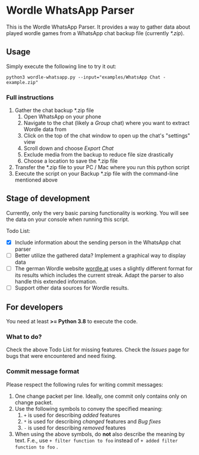 # Wordle WhatsApp Parser

This is the Wordle WhatsApp Parser. It provides a way to gather data about played
wordle games from a WhatsApp chat backup file (currently _*.zip_).

## Usage

Simply execute the following line to try it out:

`python3 wordle-whatsapp.py --input="examples/WhatsApp Chat - example.zip"`

### Full instructions

1. Gather the chat backup *.zip file
    1. Open WhatsApp on your phone
    2. Navigate to the chat (likely a _Group_ chat) where you want to extract
    Wordle data from
    3. Click on the top of the chat window to open up the chat's "settings" view
    4. Scroll down and choose _Export Chat_
    5. Exclude media from the backup to reduce file size drastically
    6. Choose a location to save the *.zip file
2. Transfer the *.zip file to your PC / Mac where you run this python script
3. Execute the script on your Backup *.zip file with the command-line mentioned
above

## Stage of development

Currently, only the very basic parsing functionality is working. You will see
the data on your console when running this script.

Todo List:

- [x] Include information about the sending person in the WhatsApp chat parser
- [ ] Better utilize the gathered data? Implement a graphical way to display data
- [ ] The german Wordle website [wordle.at](https://wordle.at/) uses a slightly
different format for its results which includes the current streak. Adapt the
parser to also handle this extended information.
- [ ] Support other data sources for Wordle results.

## For developers

You need at least **>= Python 3.8** to execute the code.

### What to do?

Check the above Todo List for missing features. Check the _Issues_ page for bugs
that were encountered and need fixing.

### Commit message format

Please respect the following rules for writing commit messages:

1. One change packet per line. Ideally, one commit only contains only on change
packet.
2. Use the following symbols to convey the specified meaning:
    1. `+` is used for describing _added_ features
    2. `*` is used for describing _changed_ features and _Bug fixes_
    3. `-` is used for describing _removed_ features
3. When using the above symbols, do **not** also describe the meaning by text.
F.e., use `+ filter function to foo` instead of `+ added filter function to foo`
.

